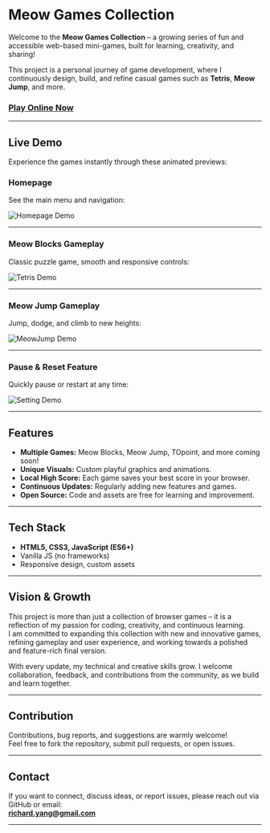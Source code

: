 # Meow Games Collection

Welcome to the **Meow Games Collection** – a growing series of fun and accessible web-based mini-games, built for learning, creativity, and sharing!

This project is a personal journey of game development, where I continuously design, build, and refine casual games such as **Tetris**, **Meow Jump**, and more.

### [Play Online Now](https://richard-yang-liu.github.io/Meow-Game-Deom/homepage.html)

---

## Live Demo

Experience the games instantly through these animated previews:

### Homepage

See the main menu and navigation:

![Homepage Demo](images/homepage.gif)

---

### Meow Blocks Gameplay

Classic puzzle game, smooth and responsive controls:

![Tetris Demo](images/MeowBlocks.gif)

---

### Meow Jump Gameplay

Jump, dodge, and climb to new heights:

![MeowJump Demo](images/meowjump.gif)

---

### Pause & Reset Feature

Quickly pause or restart at any time:

![Setting Demo](images/pause.gif)

---

## Features

- **Multiple Games:** Meow Blocks, Meow Jump, TOpoint, and more coming soon!
- **Unique Visuals:** Custom playful graphics and animations.
- **Local High Score:** Each game saves your best score in your browser.
- **Continuous Updates:** Regularly adding new features and games.
- **Open Source:** Code and assets are free for learning and improvement.

---

## Tech Stack

- **HTML5, CSS3, JavaScript (ES6+)**
- Vanilla JS (no frameworks)
- Responsive design, custom assets

---

## Vision & Growth

This project is more than just a collection of browser games – it is a reflection of my passion for coding, creativity, and continuous learning.  
I am committed to expanding this collection with new and innovative games, refining gameplay and user experience, and working towards a polished and feature-rich final version.

With every update, my technical and creative skills grow. I welcome collaboration, feedback, and contributions from the community, as we build and learn together.

---

## Contribution

Contributions, bug reports, and suggestions are warmly welcome!  
Feel free to fork the repository, submit pull requests, or open issues.

---

## Contact

If you want to connect, discuss ideas, or report issues, please reach out via GitHub or email:  
**richard.yang@gmail.com**

---
